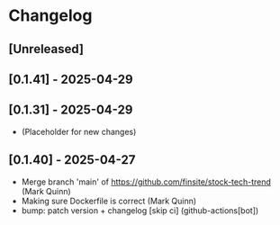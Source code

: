 # Changelog

## [Unreleased]

## [0.1.41] - 2025-04-29

## [0.1.31] - 2025-04-29

- (Placeholder for new changes)

## [0.1.40] - 2025-04-27

- Merge branch 'main' of https://github.com/finsite/stock-tech-trend (Mark Quinn)
- Making sure Dockerfile is correct (Mark Quinn)
- bump: patch version + changelog [skip ci] (github-actions[bot])